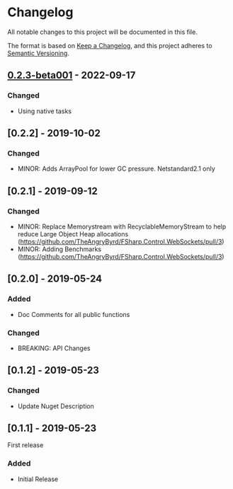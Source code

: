 # Changelog

All notable changes to this project will be documented in this file.

The format is based on [Keep a Changelog](https://keepachangelog.com/en/1.0.0/),
and this project adheres to [Semantic Versioning](https://semver.org/spec/v2.0.0.html).

## [0.2.3-beta001] - 2022-09-17

### Changed
- Using native tasks

## [0.2.2] - 2019-10-02

### Changed
- MINOR: Adds ArrayPool for lower GC pressure.  Netstandard2.1 only

## [0.2.1] - 2019-09-12

### Changed
- MINOR: Replace Memorystream with RecyclableMemoryStream to help reduce Large Object Heap allocations (https://github.com/TheAngryByrd/FSharp.Control.WebSockets/pull/3)
- MINOR: Adding Benchmarks (https://github.com/TheAngryByrd/FSharp.Control.WebSockets/pull/3)

## [0.2.0] - 2019-05-24

### Added
- Doc Comments for all public functions

### Changed
- BREAKING: API Changes

## [0.1.2] - 2019-05-23

### Changed
- Update Nuget Description

## [0.1.1] - 2019-05-23

First release

### Added
- Initial Release

[Unreleased]: https://github.com/TheAngryByrd/FSharp.Control.WebSockets/compare/v0.2.3-beta001...HEAD
[0.2.3-beta001]: https://github.com/TheAngryByrd/FSharp.Control.WebSockets/compare/v0.2.2...v0.2.3-beta001
[0.1.0]: https://github.com/user/MyCoolNewLib.git/releases/tag/v0.1.0
